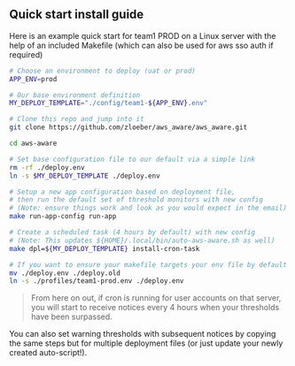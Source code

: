 ## Quick start install guide

Here is an example quick start for team1 PROD on a Linux server with the help of an included Makefile (which can also be used for aws sso auth if required)

```bash
# Choose an environment to deploy (uat or prod)
APP_ENV=prod

# Our base environment definition
MY_DEPLOY_TEMPLATE="./config/team1-${APP_ENV}.env"

# Clone this repo and jump into it
git clone https://github.com/zloeber/aws_aware/aws_aware.git

cd aws-aware

# Set base configuration file to our default via a simple link
rm -rf ./deploy.env
ln -s $MY_DEPLOY_TEMPLATE ./deploy.env

# Setup a new app configuration based on deployment file,
# then run the default set of threshold monitors with new config
# (Note: ensure things work and look as you would expect in the email)
make run-app-config run-app

# Create a scheduled task (4 hours by default) with new config
# (Note: This updates ${HOME}/.local/bin/auto-aws-aware.sh as well)
make dpl=${MY_DEPLOY_TEMPLATE} install-cron-task

# If you want to ensure your makefile targets your env file by default
mv ./deploy.env ./deploy.old
ln -s ./profiles/team1-prod.env ./deploy.env
```

> From here on out, if cron is running for user accounts on that server, you will start to receive notices every 4 hours when your thresholds have been surpassed.

You can also set warning thresholds with subsequent notices by copying the same steps but for multiple deployment files (or just update your newly created auto-script!).
